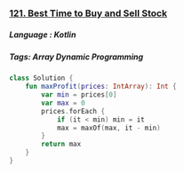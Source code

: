 ### [121. Best Time to Buy and Sell Stock](https://leetcode.com/problems/best-time-to-buy-and-sell-stock/description/?envType=study-plan&id=level-1)

##### Language : Kotlin

##### Tags: Array Dynamic Programming

```kotlin
class Solution {
    fun maxProfit(prices: IntArray): Int {
        var min = prices[0]
        var max = 0
        prices.forEach {
            if (it < min) min = it
            max = maxOf(max, it - min)
        }
        return max
    }
}
```

